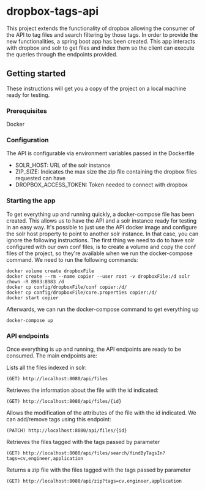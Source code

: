 # dropbox-tags-api

This project extends the functionality of dropbox allowing the consumer of the API to tag files and search filtering by those tags. In order to provide the new functionalities, a spring boot app has been created. This app interacts with dropbox and solr to get files and index them so the client can execute the queries through the endpoints provided.

## Getting started

These instructions will get you a copy of the project on a local machine ready for testing.

### Prerequisites

Docker

### Configuration

The API is configurable via environment variables passed in the Dockerfile

* SOLR_HOST: URL of the solr instance
* ZIP_SIZE: Indicates the max size the zip file containing the dropbox files requested can have
* DROPBOX_ACCESS_TOKEN: Token needed to connect with dropbox

### Starting the app

To get everything up and running quickly, a docker-compose file has been created. This allows us to have the API and a solr instance ready for testing in an easy way. It's possible to just use the API docker image and configure the solr host property to point to another solr instance. In that case, you can ignore the following instructions. The first thing we need to do to have solr configured with our own conf files, is to create a volume and copy the conf files of the project, so they're available when we run the docker-compose command. We need to run the following commands:

```
docker volume create dropboxFile
docker create --rm --name copier --user root -v dropboxFile:/d solr chown -R 8983:8983 /d
docker cp config/dropboxFile/conf copier:/d/
docker cp config/dropboxFile/core.properties copier:/d/
docker start copier
```

Afterwards, we can run the docker-compose command to get everything up

```
docker-compose up
```

### API endpoints

Once everything is up and running, the API endpoints are ready to be consumed. The main endpoints are:

Lists all the files indexed in solr:
```
(GET) http://localhost:8080/api/files
```

Retrieves the information about the file with the id indicated:
```
(GET) http://localhost:8080/api/files/{id}
```

Allows the modification of the attributes of the file with the id indicated. We can add/remove tags using this endpoint:
```
(PATCH) http://localhost:8080/api/files/{id}
```

Retrieves the files tagged with the tags passed by parameter
```
(GET) http://localhost:8080/api/files/search/findByTagsIn?tags=cv,engineer,application
```

Returns a zip file with the files tagged with the tags passed by parameter
```
(GET) http://localhost:8080/api/zip?tags=cv,engineer,application
```
